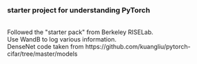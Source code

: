 ### starter project for understanding PyTorch
<br/>
Followed the "starter pack" from Berkeley RISELab.
<br/>
Use WandB to log various information.
<br/>
DenseNet code taken from https://github.com/kuangliu/pytorch-cifar/tree/master/models
<br/>
